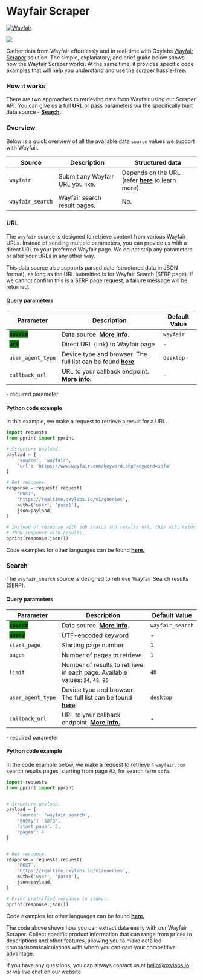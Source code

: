# Wayfair Scraper

[![Wayfair ](https://user-images.githubusercontent.com/129506779/249696772-9ae88eb3-404a-445d-8c5a-dd8c2eb3a9d3.png)](https://oxylabs.go2cloud.org/aff_c?offer_id=7&aff_id=877&url_id=102)

[![](https://dcbadge.vercel.app/api/server/eWsVUJrnG5)](https://discord.gg/GbxmdGhZjq)

Gather data from Wayfair effortlessly and in real-time with Oxylabs [Wayfair Scraper](https://oxy.yt/naaH) solution. The simple, explanatory, and brief guide below shows how the Wayfair Scraper works. At the same time, it provides specific code examples that will help you understand and use the scraper hassle-free.

### How it works

There are two approaches to retrieving data from Wayfair using our Scraper API. You can give us a full [**URL**](#url) or pass parameters via the specifically built data source - [**Search**](#search)**.**

### Overview

Below is a quick overview of all the available data `source` values we support with Wayfair.

| Source           | Description                      | Structured data                                                      |
| ---------------- | -------------------------------- | -------------------------------------------------------------------- |
| `wayfair`        | Submit any Wayfair URL you like. | Depends on the URL (refer [**here**](#url) to learn more). |
| `wayfair_search` | Wayfair search result pages.     | No.                                                                  |

### URL

The `wayfair` source is designed to retrieve content from various Wayfair URLs. Instead of sending multiple parameters, you can provide us with a direct URL to your preferred Wayfair page. We do not strip any parameters or alter your URLs in any other way.

This data source also supports parsed data (structured data in JSON format), as long as the URL submitted is for Wayfair Search (SERP page). If we cannot confirm this is a SERP page request, a failure message will be returned.

#### Query parameters

| Parameter                                                 | Description                                                                                                                                    | Default Value |
| --------------------------------------------------------- | ---------------------------------------------------------------------------------------------------------------------------------------------- | ------------- |
| <mark style="background-color:green;">**`source`**</mark> | Data source. [**More info**](https://developers.oxylabs.io/scraper-apis/getting-started/api-reference/global-parameter-values#source).                                              | `wayfair`     |
| <mark style="background-color:green;">**`url`**</mark>    | Direct URL (link) to Wayfair page                                                                                                              | -             |
| `user_agent_type`                                         | Device type and browser. The full list can be found [**here**](https://developers.oxylabs.io/scraper-apis/getting-started/api-reference/global-parameter-values#user_agent_type). | `desktop`     |
| `callback_url`                                            | URL to your callback endpoint. [**More info.**](https://developers.oxylabs.io/scraper-apis/getting-started/api-reference/global-parameter-values#callback_url)                     | -             |

&#x20;   <mark style="background-color:green;"></mark> - required parameter

#### Python code example

In this example, we make a request to retrieve a result for a URL.

```python
import requests
from pprint import pprint

# Structure payload.
payload = {
    'source': 'wayfair',
    'url': 'https://www.wayfair.com/keyword.php?keyword=sofa'
}

# Get response.
response = requests.request(
    'POST',
    'https://realtime.oxylabs.io/v1/queries',
    auth=('user', 'pass1'),
    json=payload,
)

# Instead of response with job status and results url, this will return the
# JSON response with results.
pprint(response.json())
```

Code examples for other languages can be found [**here.**](https://github.com/oxylabs/wayfair-scraper/tree/main/code%20examples/URL)

### Search

The `wayfair_search` source is designed to retrieve Wayfair Search results (SERP).

#### Query parameters

| Parameter                                                 | Description                                                                                                                                    | Default Value    |
| --------------------------------------------------------- | ---------------------------------------------------------------------------------------------------------------------------------------------- | ---------------- |
| <mark style="background-color:green;">**`source`**</mark> | Data source. [**More info**](https://developers.oxylabs.io/scraper-apis/getting-started/api-reference/global-parameter-values#source).                                              | `wayfair_search` |
| <mark style="background-color:green;">**`query`**</mark>  | UTF-encoded keyword                                                                                                                            | -                |
| `start_page`                                              | Starting page number                                                                                                                           | `1`              |
| `pages`                                                   | Number of pages to retrieve                                                                                                                    | `1`              |
| `limit`                                                   | Number of results to retrieve in each page. Available values: `24`, `48`, `96`                                                                 | `48`             |
| `user_agent_type`                                         | Device type and browser. The full list can be found [**here**](https://developers.oxylabs.io/scraper-apis/getting-started/api-reference/global-parameter-values#user_agent_type). | `desktop`        |
| `callback_url`                                            | URL to your callback endpoint. [**More info.**](https://developers.oxylabs.io/scraper-apis/getting-started/api-reference/global-parameter-values#callback_url)                     | -                |

&#x20;   <mark style="background-color:green;"></mark> - required parameter

#### Python code example

In the code example below, we make a request to retrieve `4` `wayfair.com` search results pages, starting from page #`2`, for search term `sofa`.

```python
import requests
from pprint import pprint


# Structure payload.
payload = {
    'source': 'wayfair_search',
    'query': 'sofa',
    'start_page': 2,
    'pages': 4
}


# Get response.
response = requests.request(
    'POST',
    'https://realtime.oxylabs.io/v1/queries',
    auth=('user', 'pass1'),
    json=payload,
)

# Print prettified response to stdout.
pprint(response.json())
```
Code examples for other languages can be found [**here.**](https://github.com/oxylabs/wayfair-scraper/tree/main/code%20examples/Search)

The code above shows how you can extract data easily with our Wayfair Scraper. Collect specific product information that can range from prices to descriptions and other features, allowing you to make detailed comparisons/calculations with whom you can gain your competitive advantage.

If you have any questions, you can always contact us at hello@oxylabs.io. or via live chat on our website.
